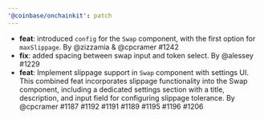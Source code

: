 ```yaml
---
'@coinbase/onchainkit': patch
---
```


- **feat**: introduced `config` for the `Swap` component, with the first option for `maxSlippage`. By @zizzamia & @cpcramer #1242
- **fix**: added spacing between swap input and token select. By @alessey #1229 
- **feat**: Implement slippage support in `Swap` component with settings UI. This combined feat incorporates slippage functionality into the Swap component, including a dedicated settings section with a title, description, and input field for configuring slippage tolerance. By @cpcramer #1187 #1192 #1191 #1189 #1195 #1196 #1206
